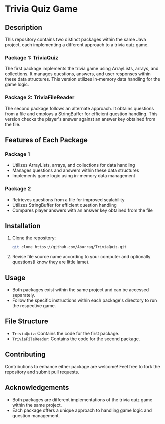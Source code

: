 # Trivia Quiz Game

## Description
This repository contains two distinct packages within the same Java project, each implementing a different approach to a trivia quiz game.

### Package 1: TriviaQuiz
The first package implements the trivia game using ArrayLists, arrays, and collections. It manages questions, answers, and user responses within these data structures. This version utilizes in-memory data handling for the game logic.

### Package 2: TriviaFileReader
The second package follows an alternate approach. It obtains questions from a file and employs a StringBuffer for efficient question handling. This version checks the player's answer against an answer key obtained from the file.

## Features of Each Package
### Package 1
- Utilizes ArrayLists, arrays, and collections for data handling
- Manages questions and answers within these data structures
- Implements game logic using in-memory data management

### Package 2
- Retrieves questions from a file for improved scalability
- Utilizes StringBuffer for efficient question handling
- Compares player answers with an answer key obtained from the file

## Installation
1. Clone the repository:
   ```bash
   git clone https://github.com/Aburraq/TriviaQuiz.git
2. Revise file source name according to your computer and optionally questions(I know they are little lame).

## Usage
- Both packages exist within the same project and can be accessed separately.
- Follow the specific instructions within each package's directory to run the respective game.

## File Structure
- `TriviaQuiz`: Contains the code for the first package.
- `TriviaFileReader`: Contains the code for the second package.

## Contributing
Contributions to enhance either package are welcome! Feel free to fork the repository and submit pull requests.

## Acknowledgements
- Both packages are different implementations of the trivia quiz game within the same project.
- Each package offers a unique approach to handling game logic and question management.
